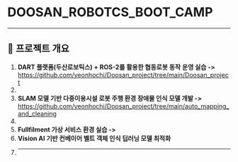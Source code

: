# DOOSAN_ROBOTCS_BOOT_CAMP



---

## 📌 프로젝트 개요

1. **DART 플랫폼(두산로보틱스) + ROS-2를 활용한 협동로봇 동작 운영 실습 ->**	https://github.com/yeonhochi/Doosan_project/tree/main/Doosan_project
2. 
3. **SLAM 모델 기반 다중이용시설 로봇 주행 환경 장애물 인식 모델 개발 ->** 	https://github.com/yeonhochi/Doosan_project/tree/main/auto_mapping_and_cleaning
4. 
5. **Fullfilment 가상 서비스 환경 실습 ->**
6. **Vision AI 기반 컨베이어 벨트 객체 인식 딥러닝 모델 최적화**
7. ****

